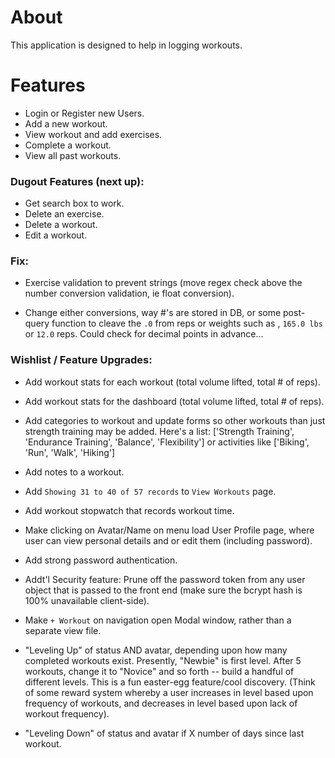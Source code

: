 # About

This application is designed to help in logging workouts.

# Features
- Login or Register new Users.
- Add a new workout.
- View workout and add exercises.
- Complete a workout.
- View all past workouts.

### Dugout Features (next up):
- Get search box to work.
- Delete an exercise.
- Delete a workout.
- Edit a workout.

### Fix:
- Exercise validation to prevent strings (move regex check above the number conversion validation, ie float conversion).

- Change either conversions, way #'s are stored in DB, or some post-query function to cleave the `.0` from reps or weights such as , `165.0 lbs` or `12.0` reps. Could check for decimal points in advance...

### Wishlist / Feature Upgrades:
- Add workout stats for each workout (total volume lifted, total # of reps).

- Add workout stats for the dashboard (total volume lifted, total # of reps).

- Add categories to workout and update forms so other workouts than just strength training may be added. Here's a list: ['Strength Training', 'Endurance Training', 'Balance', 'Flexibility'] or activities like ['Biking', 'Run', 'Walk', 'Hiking']

- Add notes to a workout.

- Add `Showing 31 to 40 of 57 records` to `View Workouts` page.

- Add workout stopwatch that records workout time.

- Make clicking on Avatar/Name on menu load User Profile page, where user can view personal details and or edit them (including password).

- Add strong password authentication.

- Addt'l Security feature: Prune off the password token from any user object that is passed to the front end (make sure the bcrypt hash is 100% unavailable client-side).

- Make `+ Workout` on navigation open Modal window, rather than a separate view file.

- "Leveling Up" of status AND avatar, depending upon how many completed workouts exist. Presently, "Newbie" is first level. After 5 workouts, change it to "Novice" and so forth -- build a handful of different levels. This is a fun easter-egg feature/cool discovery. (Think of some reward system whereby a user increases in level based upon frequency of workouts, and decreases in level based upon lack of workout frequency).

- "Leveling Down" of status and avatar if X number of days since last workout.
